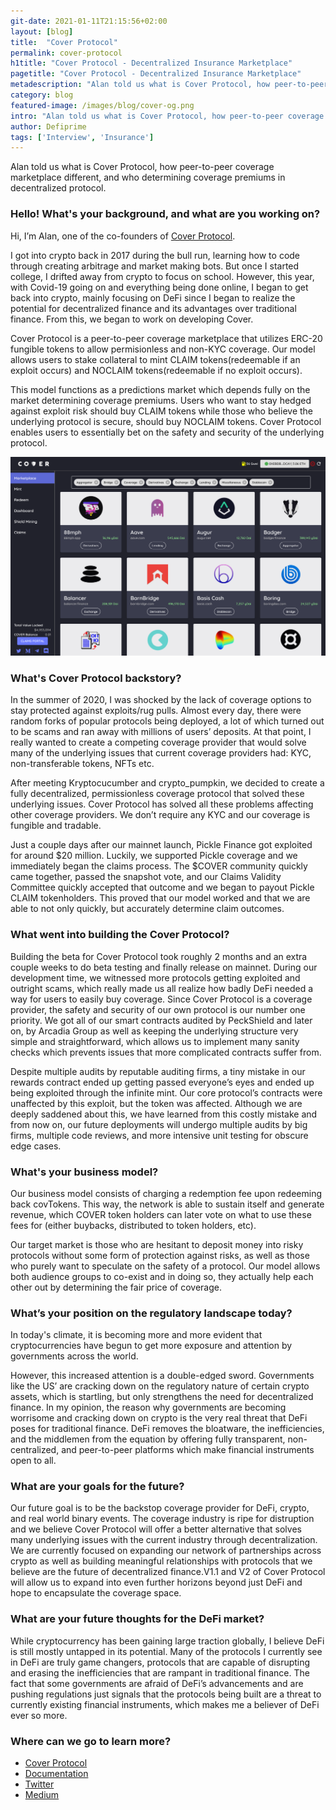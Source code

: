 ```yaml
---
git-date: 2021-01-11T21:15:56+02:00
layout: [blog]
title:  "Cover Protocol"
permalink: cover-protocol
h1title: "Cover Protocol - Decentralized Insurance Marketplace"
pagetitle: "Cover Protocol - Decentralized Insurance Marketplace"
metadescription: "Alan told us what is Cover Protocol, how peer-to-peer coverage marketplace different, and who determining coverage premiums in decentralized protocol"
category: blog
featured-image: /images/blog/cover-og.png
intro: "Alan told us what is Cover Protocol, how peer-to-peer coverage marketplace different, and who determining coverage premiums in decentralized protocol"
author: Defiprime
tags: ['Interview', 'Insurance']
---
```

Alan told us what is Cover Protocol, how peer-to-peer coverage marketplace different, and who determining coverage premiums in decentralized protocol.

### Hello! What's your background, and what are you working on?

Hi, I’m Alan, one of the co-founders of [Cover Protocol](https://coverprotocol.com/).

I got into crypto back in 2017 during the bull run, learning how to code through creating arbitrage and market making bots. But once I started college, I drifted away from crypto to focus on school. However, this year, with Covid-19 going on and everything being done online, I began to get back into crypto, mainly focusing on DeFi since I began to realize the potential for decentralized finance and its advantages over traditional finance. From this, we began to work on developing Cover.

Cover Protocol is a peer-to-peer coverage marketplace that utilizes ERC-20 fungible tokens to allow permisionless and non-KYC coverage. Our model allows users to stake collateral to mint CLAIM tokens(redeemable if an exploit occurs) and NOCLAIM tokens(redeemable if no exploit occurs).

This model functions as a predictions market which depends fully on the market determining coverage premiums. Users who want to stay hedged against exploit risk should buy CLAIM tokens while those who believe the underlying protocol is secure, should buy NOCLAIM tokens. Cover Protocol enables users to essentially bet on the safety and security of the underlying protocol.

![](/images/blog/Cover_Protocol.png)

### What's Cover Protocol backstory?

In the summer of 2020, I was shocked by the lack of coverage options to stay protected against exploits/rug pulls. Almost every day, there were random forks of popular protocols being deployed, a lot of which turned out to be scams and ran away with millions of users’ deposits. At that point, I really wanted to create a competing coverage provider that would solve many of the underlying issues that current coverage providers had: KYC, non-transferable tokens, NFTs etc.

After meeting Kryptocucumber and crypto_pumpkin, we decided to create a fully decentralized, permissionless coverage protocol that solved these underlying issues. Cover Protocol has solved all these problems affecting other coverage providers. We don’t require any KYC and our coverage is fungible and tradable.

Just a couple days after our mainnet launch, Pickle Finance got exploited for around $20 million. Luckily, we supported Pickle coverage and we immediately began the claims process. The $COVER community quickly came together, passed the snapshot vote, and our Claims Validity Committee quickly accepted that outcome and we began to payout Pickle CLAIM tokenholders. This proved that our model worked and that we are able to not only quickly, but accurately determine claim outcomes.


### What went into building the Cover Protocol?

Building the beta for Cover Protocol took roughly 2 months and an extra couple weeks to do beta testing and finally release on mainnet. During our development time, we witnessed more protocols getting exploited and outright scams, which really made us all realize how badly DeFi needed a way for users to easily buy coverage. Since Cover Protocol is a coverage provider, the safety and security of our own protocol is our number one priority. We got all of our smart contracts audited by PeckShield and later on, by Arcadia Group as well as keeping the underlying structure very simple and straightforward, which allows us to implement many sanity checks which prevents issues that more complicated contracts suffer from.

Despite multiple audits by reputable auditing firms, a tiny mistake in our rewards contract ended up getting passed everyone’s eyes and ended up being exploited through the infinite mint. Our core protocol’s contracts were unaffected by this exploit, but the token was affected. Although we are deeply saddened about this, we have learned from this costly mistake and from now on, our future deployments will undergo multiple audits by big firms, multiple code reviews, and more intensive unit testing for obscure edge cases.


### What's your business model?

Our business model consists of charging a redemption fee upon redeeming back covTokens. This way, the network is able to sustain itself and generate revenue, which COVER token holders can later vote on what to use these fees for (either buybacks, distributed to token holders, etc).

Our target market is those who are hesitant to deposit money into risky protocols without some form of protection against risks, as well as those who purely want to speculate on the safety of a protocol. Our model allows both audience groups to co-exist and in doing so, they actually help each other out by determining the fair price of coverage.


### What’s your position on the regulatory landscape today?

In today's climate, it is becoming more and more evident that cryptocurrencies have begun to get more exposure and attention by governments across the world.

However, this increased attention is a double-edged sword. Governments like the US’ are cracking down on the regulatory nature of certain crypto assets, which is startling, but only strengthens the need for decentralized finance. In my opinion, the reason why governments are becoming worrisome and cracking down on crypto is the very real threat that DeFi poses for traditional finance. DeFi removes the bloatware, the inefficiencies, and the middlemen from the equation by offering fully transparent, non-centralized, and peer-to-peer platforms which make financial instruments open to all.


### What are your goals for the future?

Our future goal is to be the backstop coverage provider for DeFi, crypto, and real world binary events. The coverage industry is ripe for distruption and we believe Cover Protocol will offer a better alternative that solves many underlying issues with the current industry through decentralization. We are currently focused on expanding our network of partnerships across crypto as well as building meaningful relationships with protocols that we believe are the future of decentralized finance.V1.1 and V2 of Cover Protocol will allow us to expand into even further horizons beyond just DeFi and hope to encapsulate the coverage space.


### What are your future thoughts for the DeFi market?

While cryptocurrency has been gaining large traction globally, I believe DeFi is still mostly untapped in its potential. Many of the protocols I currently see in DeFi are truly game changers, protocols that are capable of disrupting and erasing the inefficiencies that are rampant in traditional finance. The fact that some governments are afraid of DeFi’s advancements and are pushing regulations just signals that the protocols being built are a threat to currently existing financial instruments, which makes me a believer of DeFi ever so more.


### Where can we go to learn more?

- [Cover Protocol](http://coverprotocol.com/)
- [Documentation](https://docs.coverprotocol.com/)
- [Twitter](https://twitter.com/CoverProtocol)
- [Medium](https://coverprotocol.medium.com/)
